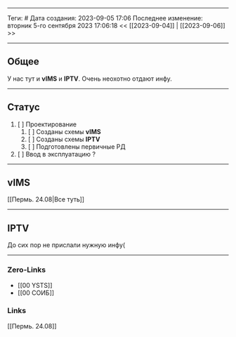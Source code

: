 ___
Теги: #
Дата создания: 2023-09-05 17:06 
Последнее изменение: вторник 5-го сентября 2023 17:06:18
<< [[2023-09-04]] | [[2023-09-06]] >> 
___
## Общее

У нас тут и **vIMS** и **IPTV**. Очень неохотно отдают инфу.

---
## Статус

1. [ ] Проектирование
	1. [ ] Созданы схемы **vIMS**
	2. [ ] Созданы схемы **IPTV**
	3. [ ] Подготовлены первичные РД
2. [ ] Ввод в эксплуатацию ?

___
## vIMS

[[Пермь. 24.08|Все туть]]

___

## IPTV


До сих пор не прислали нужную инфу(

----


### Zero-Links
- [[00 YSTS]]
- [[00  СОИБ]]

### Links
[[Пермь. 24.08]]
